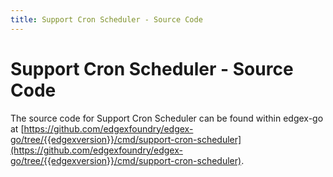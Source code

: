 ```yaml
---
title: Support Cron Scheduler - Source Code
---
```


# Support Cron Scheduler - Source Code

The source code for Support Cron Scheduler can be found within edgex-go at [https://github.com/edgexfoundry/edgex-go/tree/{{edgexversion}}/cmd/support-cron-scheduler](https://github.com/edgexfoundry/edgex-go/tree/{{edgexversion}}/cmd/support-cron-scheduler).